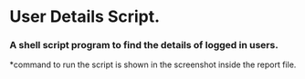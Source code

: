 # User Details Script.

### A shell script program to find the details of logged in users.

*command to run the script is shown in the screenshot inside the report file.
